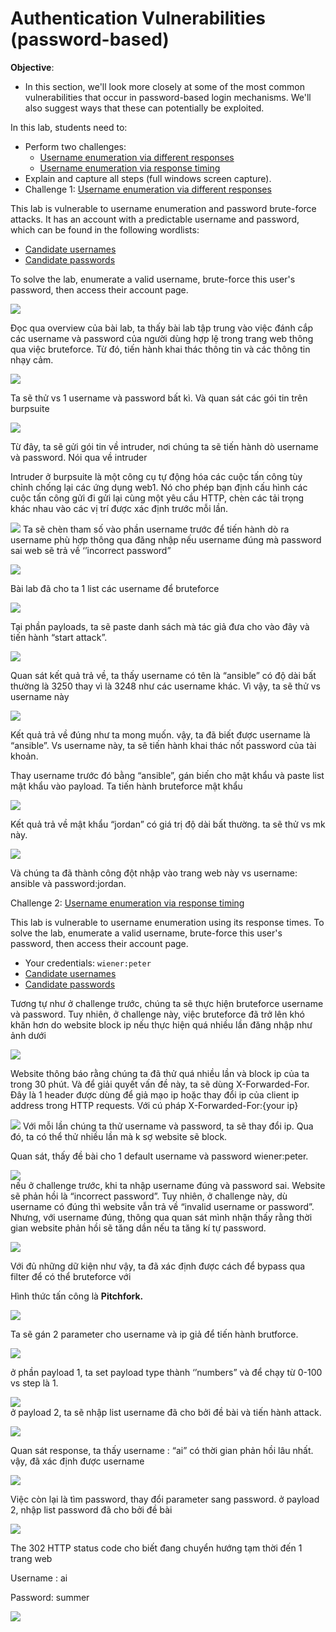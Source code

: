 # Authentication Vulnerabilities (password-based)

**Objective**:

* In this section, we'll look more closely at some of the most common vulnerabilities that occur in password-based login mechanisms. We'll also suggest ways that these can potentially be exploited.

In this lab, students need to:

* Perform two challenges:
  * [Username enumeration via different responses](https://portswigger.net/web-security/authentication/password-based/lab-username-enumeration-via-different-responses)
  * [Username enumeration via response timing](https://portswigger.net/web-security/authentication/password-based/lab-username-enumeration-via-response-timing)
* Explain and capture all steps (full windows screen capture).
* &#x20;                        Challenge 1: [Username enumeration via different responses](https://portswigger.net/web-security/authentication/password-based/lab-username-enumeration-via-different-responses)

This lab is vulnerable to username enumeration and password brute-force attacks. It has an account with a predictable username and password, which can be found in the following wordlists:

* [Candidate usernames](https://portswigger.net/web-security/authentication/auth-lab-usernames)
* [Candidate passwords](https://portswigger.net/web-security/authentication/auth-lab-passwords)

To solve the lab, enumerate a valid username, brute-force this user's password, then access their account page.

![](.gitbook/assets/0.png)

Đọc qua overview của bài lab, ta thấy bài lab tập trung vào việc đánh cắp các username và password của người dùng hợp lệ trong trang web thông qua việc bruteforce. Từ đó, tiến hành khai thác thông tin và các thông tin nhạy cảm.

![](.gitbook/assets/1.png)

Ta sẽ thử vs 1 username và password bất kì. Và quan sát các gói tin trên burpsuite

![](.gitbook/assets/2.png)

Từ đây, ta sẽ gửi gói tin về intruder, nơi chúng ta sẽ tiến hành dò username và password. Nói qua về intruder

Intruder ở burpsuite là một công cụ tự động hóa các cuộc tấn công tùy chỉnh chống lại các ứng dụng web1. Nó cho phép bạn định cấu hình các cuộc tấn công gửi đi gửi lại cùng một yêu cầu HTTP, chèn các tải trọng khác nhau vào các vị trí được xác định trước mỗi lần.

![](.gitbook/assets/3.png) Ta sẽ chèn tham số vào phần username trước để tiến hành dò ra username phù hợp thông qua đăng nhập nếu username đúng mà password sai web sẽ trả về ‘’incorrect password”

![](.gitbook/assets/4.png)

Bài lab đã cho ta 1 list các username để bruteforce

![](.gitbook/assets/5.png)

Tại phần payloads, ta sẽ paste danh sách mà tác giả đưa cho vào đây và tiến hành “start attack”.

![](.gitbook/assets/6.png)

Quan sát kết quả trả về, ta thấy username có tên là “ansible” có độ dài bất thường là 3250 thay vì là 3248 như các username khác. Vì vậy, ta sẽ thử vs username này

![](.gitbook/assets/7.png)

Kết quả trả về đúng như ta mong muốn. vậy, ta đã biết được username là “ansible”. Vs username này, ta sẽ tiến hành khai thác nốt password của tài khoản.

Thay username trước đó bằng “ansible”, gán biến cho mật khẩu và paste list mật khẩu vào payload. Ta tiến hành bruteforce mật khẩu

![](.gitbook/assets/8.png)

Kết quả trả về mật khẩu “jordan” có giá trị độ dài bất thường. ta sẽ thử vs mk này.

![](.gitbook/assets/9.png)

Và chúng ta đã thành công đột nhập vào trang web này vs username: ansible và password:jordan.

Challenge 2: [Username enumeration via response timing](https://portswigger.net/web-security/authentication/password-based/lab-username-enumeration-via-response-timing)

This lab is vulnerable to username enumeration using its response times. To solve the lab, enumerate a valid username, brute-force this user's password, then access their account page.

* Your credentials: `wiener:peter`
* [Candidate usernames](https://portswigger.net/web-security/authentication/auth-lab-usernames)
* [Candidate passwords](https://portswigger.net/web-security/authentication/auth-lab-passwords)

Tương tự như ở challenge trước, chúng ta sẽ thực hiện bruteforce username và password. Tuy nhiên, ở challenge này, việc bruteforce đã trở lên khó khăn hơn do website block ip nếu thực hiện quá nhiều lần đăng nhập như ảnh dưới

![](.gitbook/assets/10.png)

Website thông báo rằng chúng ta đã thử quá nhiều lần và block ip của ta trong 30 phút. Và để giải quyết vấn đề này, ta sẽ dùng X-Forwarded-For. Đây là 1 header được dùng để giả mạo ip hoặc thay đổi ip của client ip address trong HTTP requests. Với cú pháp X-Forwarded-For:{your ip}

![](.gitbook/assets/11.png) Với mỗi lần chúng ta thử username và password, ta sẽ thay đổi ip. Qua đó, ta có thể thử nhiều lần mà k sợ website sẽ block.

Quan sát, thấy đề bài cho 1 default username và password wiener:peter.

![](.gitbook/assets/12.png)\
nếu ở challenge trước, khi ta nhập username đúng và password sai. Website sẽ phản hồi là “incorrect password”. Tuy nhiên, ở challenge này, dù username có đúng thì website vẫn trả về “invalid username or password”. Nhưng, với username đúng, thông qua quan sát mình nhận thấy rằng thời gian website phản hồi sẽ tăng dần nếu ta tăng kí tự password.

![](.gitbook/assets/13.png)

Với đủ những dữ kiện như vậy, ta đã xác định được cách để bypass qua filter để có thể bruteforce với

Hình thức tấn công là **Pitchfork.**

![](.gitbook/assets/14.png)

Ta sẽ gán 2 parameter cho username và ip giả để tiến hành brutforce.

![](.gitbook/assets/15.png)

ở phần payload 1, ta set payload type thành ‘’numbers” và để chạy từ 0-100 vs step là 1.

![](.gitbook/assets/16.png)\
ở payload 2, ta sẽ nhập list username đã cho bởi đề bài và tiến hành attack.

![](.gitbook/assets/17.png)

Quan sát response, ta thấy username : “ai” có thời gian phản hồi lâu nhất. vậy, đã xác định được username

![](.gitbook/assets/18.png)

Việc còn lại là tìm password, thay đổi parameter sang password. ở payload 2, nhập list password đã cho bởi đề bài

![](.gitbook/assets/19.png)

The 302 HTTP status code cho biết đang chuyển hướng tạm thời đến 1 trang web

Username : ai

Password: summer

![](.gitbook/assets/20.png)
